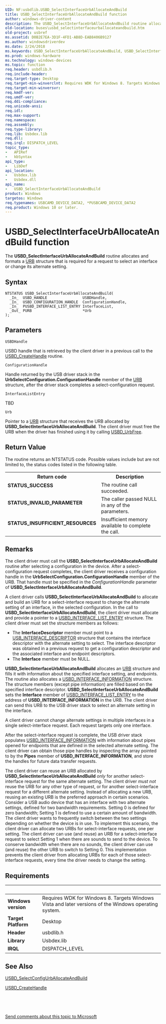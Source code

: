 ```yaml
---
UID: NF:usbdlib.USBD_SelectInterfaceUrbAllocateAndBuild
title: USBD_SelectInterfaceUrbAllocateAndBuild function
author: windows-driver-content
description: The USBD_SelectInterfaceUrbAllocateAndBuild routine allocates and formats a URB structure that is required for a request to select an interface or change its alternate setting.
old-location: buses\usbd_selectinterfaceurballocateandbuild.htm
old-project: usbref
ms.assetid: D0B2E7EA-3D1F-4FD1-AB8D-EAB8406B9127
ms.author: windowsdriverdev
ms.date: 2/24/2018
ms.keywords: USBD_SelectInterfaceUrbAllocateAndBuild, USBD_SelectInterfaceUrbAllocateAndBuild routine [Buses], buses.usbd_selectinterfaceurballocateandbuild, usbdlib/USBD_SelectInterfaceUrbAllocateAndBuild
ms.prod: windows-hardware
ms.technology: windows-devices
ms.topic: function
req.header: usbdlib.h
req.include-header: 
req.target-type: Desktop
req.target-min-winverclnt: Requires WDK for Windows 8. Targets Windows Vista and later versions of the Windows operating system.
req.target-min-winversvr: 
req.kmdf-ver: 
req.umdf-ver: 
req.ddi-compliance: 
req.unicode-ansi: 
req.idl: 
req.max-support: 
req.namespace: 
req.assembly: 
req.type-library: 
req.lib: Usbdex.lib
req.dll: 
req.irql: DISPATCH_LEVEL
topic_type:
-	APIRef
-	kbSyntax
api_type:
-	LibDef
api_location:
-	Usbdex.lib
-	Usbdex.dll
api_name:
-	USBD_SelectInterfaceUrbAllocateAndBuild
product: Windows
targetos: Windows
req.typenames: USBCAMD_DEVICE_DATA2, *PUSBCAMD_DEVICE_DATA2
req.product: Windows 10 or later.
---
```



# USBD_SelectInterfaceUrbAllocateAndBuild function
The <b>USBD_SelectInterfaceUrbAllocateAndBuild</b> routine allocates and formats a <a href="..\usb\ns-usb-_urb.md">URB</a> structure that is required for a request to select an interface or change its alternate setting.

## Syntax

````
NTSTATUS USBD_SelectInterfaceUrbAllocateAndBuild(
  _In_  USBD_HANDLE                USBDHandle,
  _In_  USBD_CONFIGURATION_HANDLE  ConfigurationHandle,
  _In_  PUSBD_INTERFACE_LIST_ENTRY InterfaceList,
  _Out_ PURB                       *Urb
);
````

## Parameters

`USBDHandle`

USBD handle that is retrieved by the client driver in a previous call to  the <a href="..\usbdlib\nf-usbdlib-usbd_createhandle.md">USBD_CreateHandle</a> routine.

`ConfigurationHandle`

Handle returned by the USB driver stack in the  <b>UrbSelectConfiguration.ConfigurationHandle</b> member of the <a href="..\usb\ns-usb-_urb.md">URB</a> structure, after the driver stack completes a select-configuration  request.

`InterfaceListEntry`

TBD

`Urb`

Pointer to a  <a href="..\usb\ns-usb-_urb.md">URB</a> structure that receives the URB allocated by <b>USBD_SelectInterfaceUrbAllocateAndBuild</b>. The client driver must free the URB when the driver has finished using it by calling <a href="..\usbdlib\nf-usbdlib-usbd_urbfree.md">USBD_UrbFree</a>.


## Return Value

The routine returns an NTSTATUS code. Possible  values include but are not limited to, the status codes listed in the following table.

<table>
<tr>
<th>Return code</th>
<th>Description</th>
</tr>
<tr>
<td width="40%">
<dl>
<dt><b>STATUS_SUCCESS</b></dt>
</dl>
</td>
<td width="60%">
The routine call succeeded.

</td>
</tr>
<tr>
<td width="40%">
<dl>
<dt><b>STATUS_INVALID_PARAMETER</b></dt>
</dl>
</td>
<td width="60%">
The caller passed NULL in any of the parameters.

</td>
</tr>
<tr>
<td width="40%">
<dl>
<dt><b>STATUS_INSUFFICIENT_RESOURCES</b></dt>
</dl>
</td>
<td width="60%">
Insufficient memory available to complete the call.


</td>
</tr>
</table>

## Remarks

The client driver must call the <b>USBD_SelectInterfaceUrbAllocateAndBuild</b> routine after selecting a configuration in the device. After a select-configuration request completes, the client driver receives a configuration handle in the <b>UrbSelectConfiguration.ConfigurationHandle</b> member of the URB. That handle must be specified in the <i>ConfigurationHandle</i> parameter of <b>USBD_SelectInterfaceUrbAllocateAndBuild</b>. 

A client driver calls <b>USBD_SelectInterfaceUrbAllocateAndBuild</b> to allocate and build an URB for a select-interface request to change the alternate setting of an interface, in the selected configuration.  In the call to <b>USBD_SelectInterfaceUrbAllocateAndBuild</b>, the client driver must allocate and provide a pointer to a <a href="..\usbdlib\ns-usbdlib-_usbd_interface_list_entry.md">USBD_INTERFACE_LIST_ENTRY</a> structure. The client driver must set the structure members as follows: 

<ul>
<li>The <b>InterfaceDescriptor</b> member must point to a <a href="..\usbspec\ns-usbspec-_usb_interface_descriptor.md">USB_INTERFACE_DESCRIPTOR</a> structure that contains the interface descriptor with the alternate setting to select. The interface descriptor was obtained in a previous request to get a configuration descriptor and the associated interface and endpoint descriptors. </li>
<li>The <b>Interface</b> member must be NULL.</li>
</ul>
<b>USBD_SelectInterfaceUrbAllocateAndBuild</b> allocates an <a href="..\usb\ns-usb-_urb.md">URB</a> structure and fills it with information about the specified interface setting, and endpoints. The routine also allocates a <a href="..\usb\ns-usb-_usbd_interface_information.md">USBD_INTERFACE_INFORMATION</a> structure.  The structure members (except pipe information) are filled based on the specified interface descriptor. 
<b>USBD_SelectInterfaceUrbAllocateAndBuild</b> sets the <b>Interface</b> member of <a href="..\usbdlib\ns-usbdlib-_usbd_interface_list_entry.md">USBD_INTERFACE_LIST_ENTRY</a> to the address of <b>USBD_INTERFACE_INFORMATION</b> in the URB. The client driver can send this URB to the USB driver stack to select an alternate setting in the interface.

A client driver cannot change alternate settings in multiple interfaces in a single select-interface request. Each request targets only one interface.

After the select-interface request is complete, the USB driver stack populates <a href="..\usb\ns-usb-_usbd_interface_information.md">USBD_INTERFACE_INFORMATION</a> with information about pipes opened for endpoints that are defined in the selected alternate setting. The client driver can obtain those pipe handles by inspecting the  array pointed to by the <b>Pipes</b> member of <b>USBD_INTERFACE_INFORMATION</b>, and store the handles for future  data transfer requests.  

The client driver can reuse an URB allocated by <b>USBD_SelectInterfaceUrbAllocateAndBuild</b><i> only</i> for another select-interface request for the same alternate setting.  The client driver <i>must not</i> reuse the URB for any other type of request, or for another select-interface request for a different alternate setting.  Instead of allocating a new URB, reusing an existing URB  is the preferred approach in certain scenarios. Consider a USB audio device that has an interface with two alternate settings, defined for two bandwidth requirements. Setting 0 is defined  for zero bandwidth;  Setting 1 is defined to use a certain amount of bandwidth. The client driver wants to frequently switch between the two settings depending on whether the device is in use. To implement this scenario, the client driver can allocate two URBs for select-interface requests, one per setting. The client driver can use (and reuse) an URB for a select-interface request to select Setting 1 when there are sounds to send to the device. To conserve bandwidth when there are no sounds, the client driver can use (and reuse) the other URB to switch to Setting 0. This implementation prevents the client driver from allocating URBs for each of those select-interface requests, every time the driver needs to change the setting.

## Requirements
| &nbsp; | &nbsp; |
| ---- |:---- |
| **Windows version** | Requires WDK for Windows 8. Targets Windows Vista and later versions of the Windows operating system.  |
| **Target Platform** | Desktop |
| **Header** | usbdlib.h |
| **Library** | Usbdex.lib |
| **IRQL** | DISPATCH_LEVEL |

## See Also

<a href="..\usbdlib\nf-usbdlib-usbd_selectconfigurballocateandbuild.md">USBD_SelectConfigUrbAllocateAndBuild</a>



<a href="..\usbdlib\nf-usbdlib-usbd_createhandle.md">USBD_CreateHandle</a>



 

 

<a href="mailto:wsddocfb@microsoft.com?subject=Documentation%20feedback [usbref\buses]:%20USBD_SelectInterfaceUrbAllocateAndBuild routine%20 RELEASE:%20(2/24/2018)&amp;body=%0A%0APRIVACY STATEMENT%0A%0AWe use your feedback to improve the documentation. We don't use your email address for any other purpose, and we'll remove your email address from our system after the issue that you're reporting is fixed. While we're working to fix this issue, we might send you an email message to ask for more info. Later, we might also send you an email message to let you know that we've addressed your feedback.%0A%0AFor more info about Microsoft's privacy policy, see http://privacy.microsoft.com/en-us/default.aspx." title="Send comments about this topic to Microsoft">Send comments about this topic to Microsoft</a>